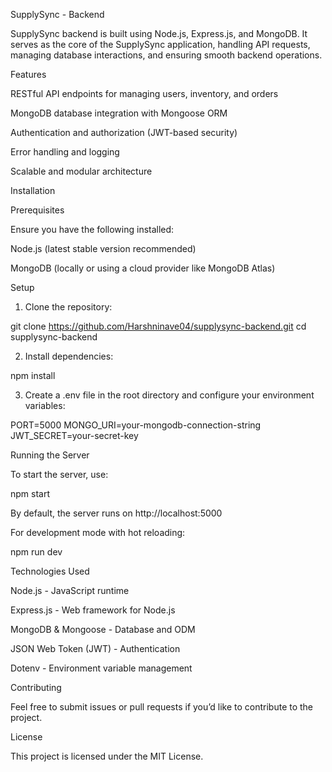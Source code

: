 SupplySync - Backend

SupplySync backend is built using Node.js, Express.js, and MongoDB. It serves as the core of the SupplySync application, handling API requests, managing database interactions, and ensuring smooth backend operations.

Features

RESTful API endpoints for managing users, inventory, and orders

MongoDB database integration with Mongoose ORM

Authentication and authorization (JWT-based security)

Error handling and logging

Scalable and modular architecture


Installation

Prerequisites

Ensure you have the following installed:

Node.js (latest stable version recommended)

MongoDB (locally or using a cloud provider like MongoDB Atlas)


Setup

1. Clone the repository:

git clone https://github.com/Harshninave04/supplysync-backend.git
cd supplysync-backend


2. Install dependencies:

npm install


3. Create a .env file in the root directory and configure your environment variables:

PORT=5000
MONGO_URI=your-mongodb-connection-string
JWT_SECRET=your-secret-key



Running the Server

To start the server, use:

npm start

By default, the server runs on http://localhost:5000

For development mode with hot reloading:

npm run dev

Technologies Used

Node.js - JavaScript runtime

Express.js - Web framework for Node.js

MongoDB & Mongoose - Database and ODM

JSON Web Token (JWT) - Authentication

Dotenv - Environment variable management


Contributing

Feel free to submit issues or pull requests if you’d like to contribute to the project.

License

This project is licensed under the MIT License.


